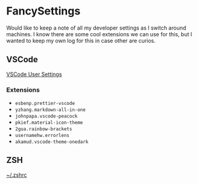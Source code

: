 # FancySettings

Would like to keep a note of all my developer settings as I switch around machines. I know there are some cool extensions we can use for this, but I wanted to keep my own log for this in case other are curios.


## VSCode 
[VSCode User Settings](./userSettings.json)

### Extensions
- `esbenp.prettier-vscode`
- `yzhang.markdown-all-in-one`
- `johnpapa.vscode-peacock`
- `pkief.material-icon-theme`
- `2gua.rainbow-brackets`
- `usernamehw.errorlens`
- `akamud.vscode-theme-onedark`

## ZSH
[~/.zshrc](./.zshrc)